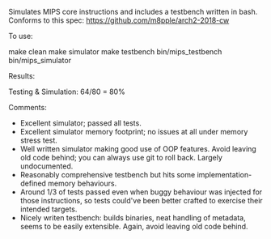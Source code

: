 Simulates MIPS core instructions and includes a testbench written in bash.
Conforms to this spec:
https://github.com/m8pple/arch2-2018-cw

To use:

make clean
make simulator
make testbench
bin/mips_testbench  bin/mips_simulator


Results:

Testing & Simulation: 64/80 = 80%

Comments:
- Excellent simulator; passed all tests.
- Excellent simulator memory footprint; no issues at all under memory stress test.
- Well written simulator making good use of OOP features. Avoid leaving old code behind; you can always use git to roll back. Largely undocumented.
- Reasonably comprehensive testbench but hits some implementation-defined memory behaviours.
- Around 1/3 of tests passed even when buggy behaviour was injected for those instructions, so tests could've been better crafted to exercise their intended targets.
- Nicely writen testbench: builds binaries, neat handling of metadata, seems to be easily extensible. Again, avoid leaving old code behind.